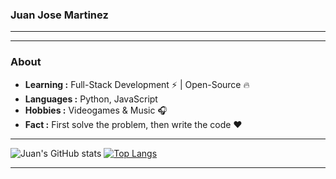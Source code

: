 ### Juan Jose Martinez 
---------------------------------------------------------------------------------------------------------------------------------------------------------------------------------

---------------------------------------------------------------------------------------------------------------------------------------------------------------------------------
### About

-  **Learning :** Full-Stack Development :zap: | Open-Source :fire:	
-  **Languages :** Python, JavaScript
-  **Hobbies :** Videogames & Music :headphones:
-  **Fact :** First solve the problem, then write the code :heart: 

---------------------------------------------------------------------------------------------------------------------------------------------------------------------------------
![Juan's GitHub stats](https://github-readme-stats.vercel.app/api?username=jmartinezgr&show_icons=true&bg_color=00000000&line_height=33.5)
[![Top Langs](https://github-readme-stats.vercel.app/api/top-langs/?username=jmartinezgr&layout=deafult&card_height=400&card_width=500&bg_color=00000000&line_height=34)](https://github.com/anuraghazra/github-readme-stats)

---------------------------------------------------------------------------------------------------------------------------------------------------------------------------------
